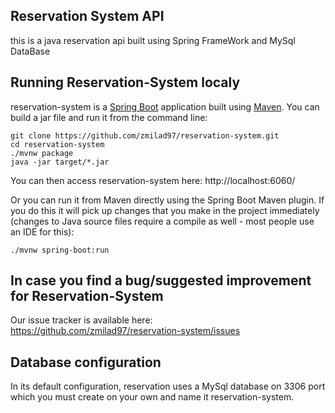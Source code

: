 ## Reservation System API
this is a java reservation api built using Spring FrameWork and MySql DataBase
## Running Reservation-System  localy
reservation-system is a [Spring Boot](https://spring.io/guides/gs/spring-boot) application built using [Maven](https://spring.io/guides/gs/maven/). You can build a jar file and run it from the command line:


```
git clone https://github.com/zmilad97/reservation-system.git
cd reservation-system
./mvnw package
java -jar target/*.jar
```

You can then access reservation-system here: http://localhost:6060/



Or you can run it from Maven directly using the Spring Boot Maven plugin. If you do this it will pick up changes that you make in the project immediately (changes to Java source files require a compile as well - most people use an IDE for this):

```
./mvnw spring-boot:run
```

## In case you find a bug/suggested improvement for Reservation-System
Our issue tracker is available here: https://github.com/zmilad97/reservation-system/issues


## Database configuration

In its default configuration, reservation uses a MySql database on 3306 port which you must
create on your own and name it reservation-system.




